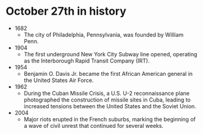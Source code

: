 # October 27th in history
- 1682
  - The city of Philadelphia, Pennsylvania, was founded by William Penn.
- 1904
  - The first underground New York City Subway line opened, operating as the Interborough Rapid Transit Company (IRT).
- 1954
  - Benjamin O. Davis Jr. became the first African American general in the United States Air Force.
- 1962
  - During the Cuban Missile Crisis, a U.S. U-2 reconnaissance plane photographed the construction of missile sites in Cuba, leading to increased tensions between the United States and the Soviet Union.
- 2004
  - Major riots erupted in the French suburbs, marking the beginning of a wave of civil unrest that continued for several weeks.
